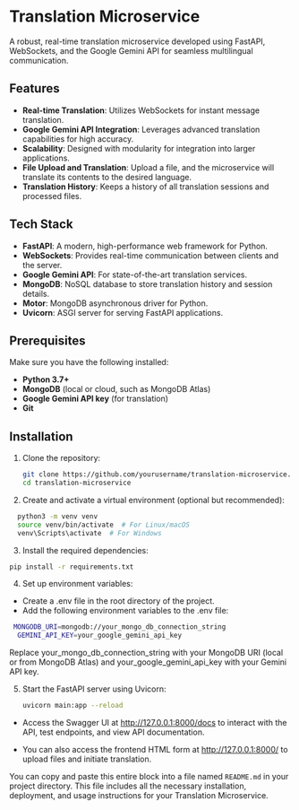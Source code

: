 # Translation Microservice

A robust, real-time translation microservice developed using FastAPI, WebSockets, and the Google Gemini API for seamless multilingual communication.

## Features
- **Real-time Translation**: Utilizes WebSockets for instant message translation.
- **Google Gemini API Integration**: Leverages advanced translation capabilities for high accuracy.
- **Scalability**: Designed with modularity for integration into larger applications.
- **File Upload and Translation**: Upload a file, and the microservice will translate its contents to the desired language.
- **Translation History**: Keeps a history of all translation sessions and processed files.

## Tech Stack
- **FastAPI**: A modern, high-performance web framework for Python.
- **WebSockets**: Provides real-time communication between clients and the server.
- **Google Gemini API**: For state-of-the-art translation services.
- **MongoDB**: NoSQL database to store translation history and session details.
- **Motor**: MongoDB asynchronous driver for Python.
- **Uvicorn**: ASGI server for serving FastAPI applications.

## Prerequisites
Make sure you have the following installed:
- **Python 3.7+**
- **MongoDB** (local or cloud, such as MongoDB Atlas)
- **Google Gemini API key** (for translation)
- **Git**

## Installation

1. Clone the repository:
   ```bash
   git clone https://github.com/yourusername/translation-microservice.git
   cd translation-microservice
   ```
2. Create and activate a virtual environment (optional but recommended):
 ```bash
   python3 -m venv venv
   source venv/bin/activate  # For Linux/macOS
   venv\Scripts\activate  # For Windows
   ```
3. Install the required dependencies:
  ```bash
  pip install -r requirements.txt
   ```

4. Set up environment variables:
- Create a .env file in the root directory of the project.
- Add the following environment variables to the .env file:
 ```bash
  MONGODB_URI=mongodb://your_mongo_db_connection_string
   GEMINI_API_KEY=your_google_gemini_api_key
   ```
Replace your_mongo_db_connection_string with your MongoDB URI (local or from MongoDB Atlas) and your_google_gemini_api_key with your Gemini API key.


5. Start the FastAPI server using Uvicorn:

    ```bash
   uvicorn main:app --reload
   ```
- Access the Swagger UI at http://127.0.0.1:8000/docs to interact with the API, test endpoints, and view API documentation.

- You can also access the frontend HTML form at http://127.0.0.1:8000/ to upload files and initiate translation.

You can copy and paste this entire block into a file named `README.md` in your project directory. This file includes all the necessary installation, deployment, and usage instructions for your Translation Microservice.
